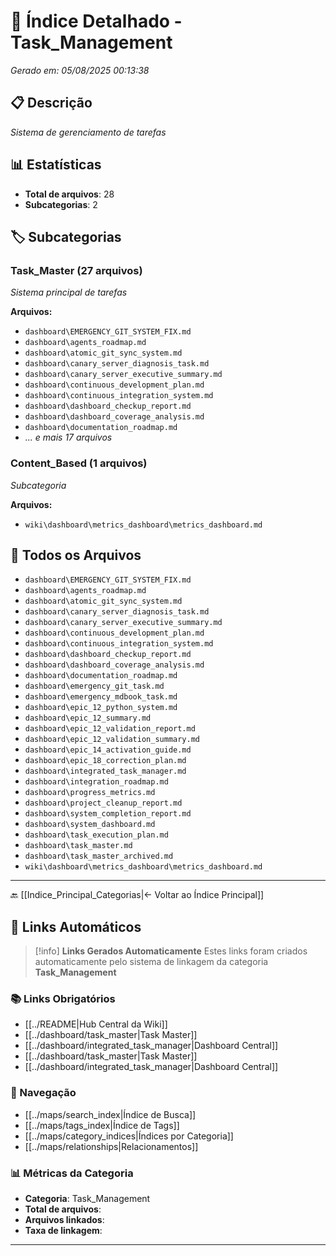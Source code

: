 # 📂 Índice Detalhado - Task_Management

*Gerado em: 05/08/2025 00:13:38*

## 📋 Descrição
*Sistema de gerenciamento de tarefas*

## 📊 Estatísticas
- **Total de arquivos**: 28
- **Subcategorias**: 2

## 🏷️ Subcategorias

### Task_Master (27 arquivos)
*Sistema principal de tarefas*

**Arquivos:**
- `dashboard\EMERGENCY_GIT_SYSTEM_FIX.md`
- `dashboard\agents_roadmap.md`
- `dashboard\atomic_git_sync_system.md`
- `dashboard\canary_server_diagnosis_task.md`
- `dashboard\canary_server_executive_summary.md`
- `dashboard\continuous_development_plan.md`
- `dashboard\continuous_integration_system.md`
- `dashboard\dashboard_checkup_report.md`
- `dashboard\dashboard_coverage_analysis.md`
- `dashboard\documentation_roadmap.md`
- *... e mais 17 arquivos*

### Content_Based (1 arquivos)
*Subcategoria*

**Arquivos:**
- `wiki\dashboard\metrics_dashboard\metrics_dashboard.md`

## 📁 Todos os Arquivos

- `dashboard\EMERGENCY_GIT_SYSTEM_FIX.md`
- `dashboard\agents_roadmap.md`
- `dashboard\atomic_git_sync_system.md`
- `dashboard\canary_server_diagnosis_task.md`
- `dashboard\canary_server_executive_summary.md`
- `dashboard\continuous_development_plan.md`
- `dashboard\continuous_integration_system.md`
- `dashboard\dashboard_checkup_report.md`
- `dashboard\dashboard_coverage_analysis.md`
- `dashboard\documentation_roadmap.md`
- `dashboard\emergency_git_task.md`
- `dashboard\emergency_mdbook_task.md`
- `dashboard\epic_12_python_system.md`
- `dashboard\epic_12_summary.md`
- `dashboard\epic_12_validation_report.md`
- `dashboard\epic_12_validation_summary.md`
- `dashboard\epic_14_activation_guide.md`
- `dashboard\epic_18_correction_plan.md`
- `dashboard\integrated_task_manager.md`
- `dashboard\integration_roadmap.md`
- `dashboard\progress_metrics.md`
- `dashboard\project_cleanup_report.md`
- `dashboard\system_completion_report.md`
- `dashboard\system_dashboard.md`
- `dashboard\task_execution_plan.md`
- `dashboard\task_master.md`
- `dashboard\task_master_archived.md`
- `wiki\dashboard\metrics_dashboard\metrics_dashboard.md`

---

🔙 [[Indice_Principal_Categorias|← Voltar ao Índice Principal]]
## 🔗 **Links Automáticos**

> [!info] **Links Gerados Automaticamente**
> Estes links foram criados automaticamente pelo sistema de linkagem da categoria **Task_Management**

### **📚 Links Obrigatórios**
- [[../README|Hub Central da Wiki]]
- [[../dashboard/task_master|Task Master]]
- [[../dashboard/integrated_task_manager|Dashboard Central]]
- [[../dashboard/task_master|Task Master]]
- [[../dashboard/integrated_task_manager|Dashboard Central]]

### **🧭 Navegação**
- [[../maps/search_index|Índice de Busca]]
- [[../maps/tags_index|Índice de Tags]]
- [[../maps/category_indices|Índices por Categoria]]
- [[../maps/relationships|Relacionamentos]]

### **📊 Métricas da Categoria**
- **Categoria**: Task_Management
- **Total de arquivos**: <!-- Contador automático -->
- **Arquivos linkados**: <!-- Contador automático -->
- **Taxa de linkagem**: <!-- Percentual automático -->

---

